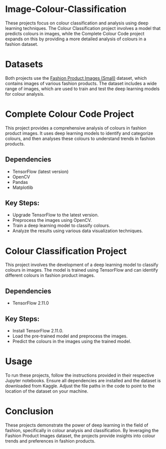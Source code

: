 # Image-Colour-Classification
These projects focus on colour classification and analysis using deep learning techniques. The Colour Classification project involves a model that predicts colours in images, while the Complete Colour Code project expands on this by providing a more detailed analysis of colours in a fashion dataset.

# Datasets
Both projects use the [Fashion Product Images (Small)](https://www.kaggle.com/datasets/paramaggarwal/fashion-product-images-small) dataset, which contains images of various fashion products. The dataset includes a wide range of images, which are used to train and test the deep learning models for colour analysis.


# Complete Colour Code Project
This project provides a comprehensive analysis of colours in fashion product images. It uses deep learning models to identify and categorize colours, and then analyses these colours to understand trends in fashion products.
## Dependencies
- TensorFlow (latest version)
- OpenCV
- Pandas
- Matplotlib

## Key Steps:
- Upgrade TensorFlow to the latest version.
- Preprocess the images using OpenCV.
- Train a deep learning model to classify colours.
- Analyze the results using various data visualization techniques.

# Colour Classification Project
This project involves the development of a deep learning model to classify colours in images. The model is trained using TensorFlow and can identify different colours in fashion product images.
## Dependencies
- TensorFlow 2.11.0

## Key Steps:
- Install TensorFlow 2.11.0.
- Load the pre-trained model and preprocess the images.
- Predict the colours in the images using the trained model.

# Usage
To run these projects, follow the instructions provided in their respective Jupyter notebooks. Ensure all dependencies are installed and the dataset is downloaded from Kaggle. Adjust the file paths in the code to point to the location of the dataset on your machine.

# Conclusion
These projects demonstrate the power of deep learning in the field of fashion, specifically in colour analysis and classification. By leveraging the Fashion Product Images dataset, the projects provide insights into colour trends and preferences in fashion products.
